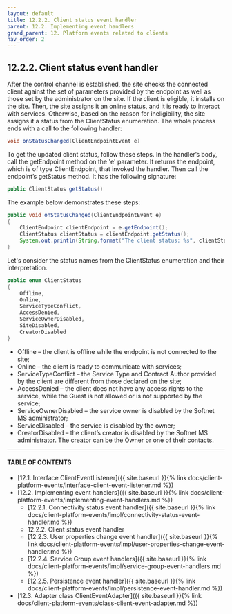 ```yaml
---
layout: default
title: 12.2.2. Client status event handler
parent: 12.2. Implementing event handlers
grand_parent: 12. Platform events related to clients
nav_order: 2
---
```


## 12.2.2. Client status event handler

After the control channel is established, the site checks the connected client against the set of parameters provided by the endpoint as well as those set by the administrator on the site. If the client is eligible, it installs on the site. Then, the site assigns it an online status, and it is ready to interact with services. Otherwise, based on the reason for ineligibility, the site assigns it a status from the <span class="datatype">ClientStatus</span> enumeration. The whole process ends with a call to the following handler:
```java
void onStatusChanged(ClientEndpointEvent e)
```

To get the updated client status, follow these steps. In the handler’s body, call the <span class="method">getEndpoint</span> method on the 'e' parameter. It returns the endpoint, which is of type <span class="datatype">ClientEndpoint</span>, that invoked the handler. Then call the endpoint’s <span class="method">getStatus</span> method. It has the following signature:
```java
public ClientStatus getStatus()
```

The example below demonstrates these steps:
```java
public void onStatusChanged(ClientEndpointEvent e)
{
    ClientEndpoint clientEndpoint = e.getEndpoint();
    ClientStatus clientStatus = clientEndpoint.getStatus();
    System.out.println(String.format("The client status: %s", clientStatus)); 
}
```

Let's consider the status names from the <span class="datatype">ClientStatus</span> enumeration and their interpretation.
```java
public enum ClientStatus
{
    Offline,
    Online,
    ServiceTypeConflict,
    AccessDenied,    
    ServiceOwnerDisabled,
    SiteDisabled,
    CreatorDisabled
}
```
*	<span class="text-monospace">Offline</span> – the client is offline while the endpoint is not connected to the site;
*	<span class="text-monospace">Online</span> – the client is ready to communicate with services;
*	<span class="text-monospace">ServiceTypeConflict</span> – the Service Type and Contract Author provided by the client are different from those declared on the site;
*	<span class="text-monospace">AccessDenied</span> – the client does not have any access rights to the service, while the Guest is not allowed or is not supported by the service;
*	<span class="text-monospace">ServiceOwnerDisabled</span> – the service owner is disabled by the Softnet MS administrator;
*	<span class="text-monospace">ServiceDisabled</span> – the service is disabled by the owner;
*	<span class="text-monospace">CreatorDisabled</span> – the client’s creator is disabled by the Softnet MS administrator. The creator can be the Owner or one of their contacts.

---
#### TABLE OF CONTENTS
* [12.1. Interface ClientEventListener]({{ site.baseurl }}{% link docs/client-platform-events/interface-client-event-listener.md %})
* [12.2. Implementing event handlers]({{ site.baseurl }}{% link docs/client-platform-events/implementing-event-handlers.md %})
    * [12.2.1. Connectivity status event handler]({{ site.baseurl }}{% link docs/client-platform-events/impl/connectivity-status-event-handler.md %})
    * 12.2.2. Client status event handler
    * [12.2.3. User properties change event handler]({{ site.baseurl }}{% link docs/client-platform-events/impl/user-properties-change-event-handler.md %})
    * [12.2.4. Service Group event handlers]({{ site.baseurl }}{% link docs/client-platform-events/impl/service-group-event-handlers.md %})
    * [12.2.5. Persistence event handler]({{ site.baseurl }}{% link docs/client-platform-events/impl/persistence-event-handler.md %})
* [12.3. Adapter class ClientEventAdapter]({{ site.baseurl }}{% link docs/client-platform-events/class-client-event-adapter.md %})